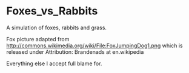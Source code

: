 Foxes_vs_Rabbits
================
A simulation of foxes, rabbits and grass. 




Fox picture adapted from http://commons.wikimedia.org/wiki/File:FoxJumpingDog1.png 
which is released under
Attribution: Brandenads at en.wikipedia

Everything else I accept full blame for.
